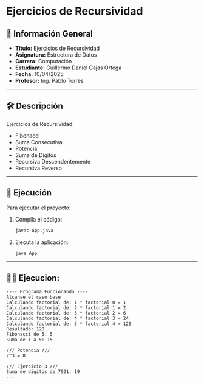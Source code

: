 
# Ejercicios de Recursividad

## 📌 Información General

- **Título:** Ejercicios de Recursividad
- **Asignatura:** Estructura de Datos
- **Carrera:** Computación
- **Estudiante:** Guillermo Daniel Cajas Ortega
- **Fecha:** 10/04/2025
- **Profesor:** Ing. Pablo Torres

---

## 🛠️ Descripción

Ejercicios de Recursividad:
- Fibonacci
- Suma Consecutiva
- Potencia
- Suma de Digitos
- Recursiva Descendentemente
- Recursiva Reverso

---

## 🚀 Ejecución

Para ejecutar el proyecto:

1. Compila el código:
    ```bash
    javac App.java
    ```
2. Ejecuta la aplicación:
    ```bash
    java App
    ```

---

## 🧑‍💻 Ejecucion: 

```plaintext
---- Programa Funcionando ----
Alcanse el caso base 
Calculando factorial de: 1 * factorial 0 = 1
Calculando factorial de: 2 * factorial 1 = 2
Calculando factorial de: 3 * factorial 2 = 6
Calculando factorial de: 4 * factorial 3 = 24
Calculando factorial de: 5 * factorial 4 = 120
Resultado: 120
Fibonacci de 5: 5
Suma de 1 a 5: 15

/// Potencia ///
2^3 = 8

/// Ejercicio 3 ///
Suma de digitos de 7921: 19
---


